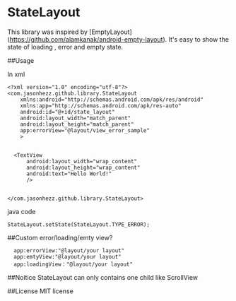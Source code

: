# StateLayout

This library was inspired by [EmptyLayout] (https://github.com/alamkanak/android-empty-layout). It's easy to show the state of loading ,
error and empty state.


##Usage

In xml 
```
<?xml version="1.0" encoding="utf-8"?>
<com.jasonhezz.github.library.StateLayout
    xmlns:android="http://schemas.android.com/apk/res/android"
    xmlns:app="http://schemas.android.com/apk/res-auto"
    android:id="@+id/state_layout"
    android:layout_width="match_parent"
    android:layout_height="match_parent"
    app:errorView="@layout/view_error_sample"
    >


  <TextView
      android:layout_width="wrap_content"
      android:layout_height="wrap_content"
      android:text="Hello World!"
      />


</com.jasonhezz.github.library.StateLayout>
```
java code
```
StateLayout.setState(StateLayout.TYPE_ERROR);
```

##Custom error/loading/emty view?
```
  app:errorView:"@layout/your layout"
  app:emtyView:"@layout/your layout"
  app:loadingView："@layout/your layout"
```
##Noitice
StateLayout can only contains one child like ScrollView

##License
MIT license





